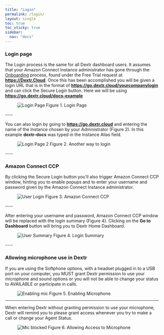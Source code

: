 ```yaml
---
title: "Login"
permalink: /login/
layout: single
toc: true
toc_sticky: true
sidebar: 
  nav: "docs"
---
```


### Login page

The Login process is the same for all Dextr dashboard users.  It assumes that your Amazon Connect Instance administrator has gone through the [Onboarding](/docs/onboarding/) process, found under the Free Trial request at **https://Dextr.Cloud**.  Once this has been accomplished you will be given a login URL that is in the format of **https://go.dextr.cloud/yourcompanylogin** and can click the Secure Login button.  Here we will be using **https://go.dextr.cloud/docs-example**  

<figure>
   <img src="{{ '/assets/images/login.jpg' }}" alt="Login Page">
   <span>Figure 1. Login Page</span>
</figure>
----

You can also login by going to **https://go.dextr.cloud**  and entering the name of the Instance chosen by your Administrator (Figure 2). In this example **dextr-docs** was typed in the Instance Alias field. 

<figure>
   <img src="{{ '/assets/images/login-2.jpg' }}" alt="Login Page 2">
   <span>Figure 2. Another way to login</span>
</figure>
----

### Amazon Connect CCP

By clicking the Secure Login button you'll also trigger Amazon Connect CCP window, hinting you to enable popups and to enter your username and password given by the Amazon Connect Instance administrator.

<figure>
   <img src="{{ '/assets/images/login-ccp.jpg' }}" alt="User Login">
   <span>Figure 3. Amazon Connect CCP</span>
</figure>
----

After entering your username and password, Amazon Connect CCP window will be replaced with the login summary (Figure 4). Clicking on the **Go to Dashboard** button will bring you to Dextr Home Dashboard.

<figure>
   <img src="{{ '/assets/images/username-login.jpg' }}" alt="User Summary">
   <span>Figure 4. Login Summary</span>
</figure>
----

### Allowing microphone use in Dextr

If you are using the Softphone options, with a headset plugged in to a USB port on your computer, you MUST grant Dextr permission to use your microphone and sound options or you will not be able to change your status to AVAILABLE or participate in calls.

 <figure>
   <img src="{{ '/assets/images/microphone.jpg' }}" alt="Enabling mic">
   <span>Figure 5. Enabling Microphone</span>
</figure>

----

When entering Dextr without granting permission to use your microphone, Dextr will remind you to please grant access whenever you try to make a call or change your Agent Status.

<figure>
   <img src="{{ '/assets/images/mic-blocked.jpg' }}" alt="Mic blocked">
   <span>Figure 6. Allowing Access to Microphone</span>
</figure>


 
